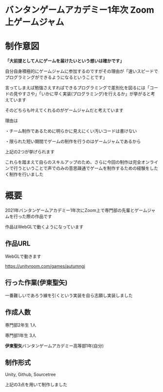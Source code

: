 # バンタンゲームアカデミー1年次 Zoom上ゲームジャム

# 制作意図

**「大前提として人にゲームを届けたいという想いは確かです」**

自分自身積極的にゲームジャムに参加するのですがその理由が「速いスピードでプログラミングができるようになるということです」

言ってしまえば勉強さえすればできるプログラミングで差別化を図るには「コードの見やすさや」「いかに早く実装(プログラミング)を行えるか」が挙がると考えています

そのどちらも叶えてくれるのがゲームジャムだと考えています

理由は

・チーム制作であるために明らかに見えにくい汚いコードは書けない

・限られた短い期間でゲームの制作を行うのはゲームジャムであるから

上記の2つが挙げられます

これらを踏まえて自らのスキルアップのため、さらに今回の制作は完全オンラインで行うということで声でのみの意思疎通でゲームを制作するための経験をしたく制作を行いました

# 概要

2021年バンタンゲームアカデミー1年次にZoom上で専門部の先輩とゲームジャムを行った際の作品です

作品はWebGLで動くようになっています

## 作品URL

WebGLで動きます

https://unityroom.com/games/autumngj

## 行った作業(伊東聖矢)

一番難しいであろう線を引くという実装を自ら志願し実装しました

## 作成人数　

専門部2年生 1人
 

専門部1年生 3人
 

**伊東聖矢**バンタンゲームアカデミー高等部1年(自分) 

## 制作形式　

Unity,
Github,
Sourcetree

上記の3点を用いて制作しました
